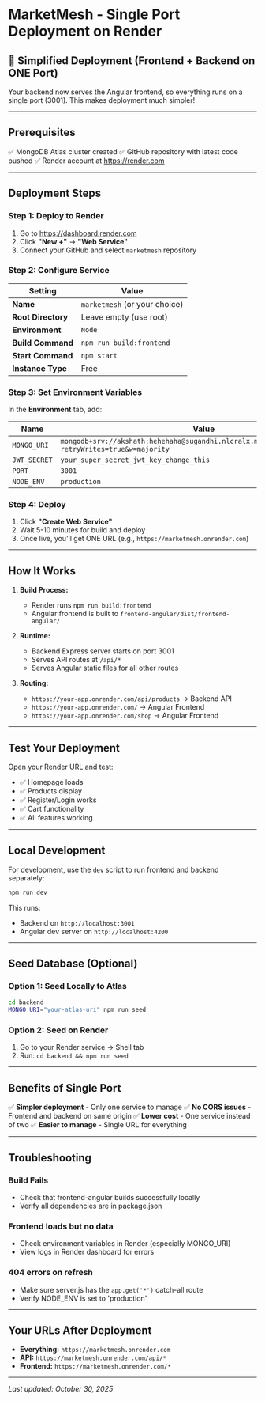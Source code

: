 # MarketMesh - Single Port Deployment on Render

## 🚀 Simplified Deployment (Frontend + Backend on ONE Port)

Your backend now serves the Angular frontend, so everything runs on a single port (3001). This makes deployment much simpler!

---

## Prerequisites

✅ MongoDB Atlas cluster created
✅ GitHub repository with latest code pushed
✅ Render account at https://render.com

---

## Deployment Steps

### Step 1: Deploy to Render

1. Go to https://dashboard.render.com
2. Click **"New +"** → **"Web Service"**
3. Connect your GitHub and select `marketmesh` repository

### Step 2: Configure Service

| Setting | Value |
|---------|-------|
| **Name** | `marketmesh` (or your choice) |
| **Root Directory** | Leave empty (use root) |
| **Environment** | `Node` |
| **Build Command** | `npm run build:frontend` |
| **Start Command** | `npm start` |
| **Instance Type** | Free |

### Step 3: Set Environment Variables

In the **Environment** tab, add:

| Name | Value |
|------|-------|
| `MONGO_URI` | `mongodb+srv://akshath:hehehaha@sugandhi.nlcralx.mongodb.net/marketmesh?retryWrites=true&w=majority` |
| `JWT_SECRET` | `your_super_secret_jwt_key_change_this` |
| `PORT` | `3001` |
| `NODE_ENV` | `production` |

### Step 4: Deploy

1. Click **"Create Web Service"**
2. Wait 5-10 minutes for build and deploy
3. Once live, you'll get ONE URL (e.g., `https://marketmesh.onrender.com`)

---

## How It Works

1. **Build Process:** 
   - Render runs `npm run build:frontend`
   - Angular frontend is built to `frontend-angular/dist/frontend-angular/`

2. **Runtime:**
   - Backend Express server starts on port 3001
   - Serves API routes at `/api/*`
   - Serves Angular static files for all other routes

3. **Routing:**
   - `https://your-app.onrender.com/api/products` → Backend API
   - `https://your-app.onrender.com/` → Angular Frontend
   - `https://your-app.onrender.com/shop` → Angular Frontend

---

## Test Your Deployment

Open your Render URL and test:
- ✅ Homepage loads
- ✅ Products display
- ✅ Register/Login works
- ✅ Cart functionality
- ✅ All features working

---

## Local Development

For development, use the `dev` script to run frontend and backend separately:

```bash
npm run dev
```

This runs:
- Backend on `http://localhost:3001`
- Angular dev server on `http://localhost:4200`

---

## Seed Database (Optional)

### Option 1: Seed Locally to Atlas
```bash
cd backend
MONGO_URI="your-atlas-uri" npm run seed
```

### Option 2: Seed on Render
1. Go to your Render service → Shell tab
2. Run: `cd backend && npm run seed`

---

## Benefits of Single Port

✅ **Simpler deployment** - Only one service to manage
✅ **No CORS issues** - Frontend and backend on same origin
✅ **Lower cost** - One service instead of two
✅ **Easier to manage** - Single URL for everything

---

## Troubleshooting

### Build Fails
- Check that frontend-angular builds successfully locally
- Verify all dependencies are in package.json

### Frontend loads but no data
- Check environment variables in Render (especially MONGO_URI)
- View logs in Render dashboard for errors

### 404 errors on refresh
- Make sure server.js has the `app.get('*')` catch-all route
- Verify NODE_ENV is set to 'production'

---

## Your URLs After Deployment

- **Everything:** `https://marketmesh.onrender.com`
- **API:** `https://marketmesh.onrender.com/api/*`
- **Frontend:** `https://marketmesh.onrender.com/*`

---

*Last updated: October 30, 2025*
